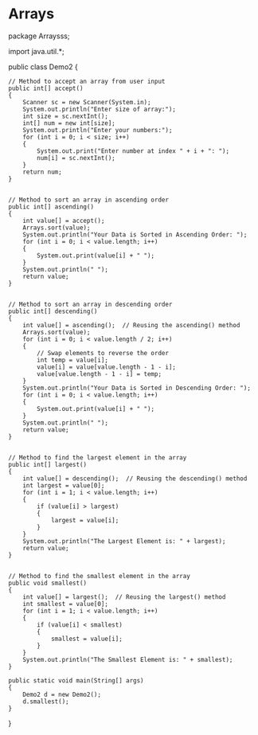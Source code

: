 # Arrays
package Arraysss;

import java.util.*;

public class Demo2 {
	
	// Method to accept an array from user input
	public int[] accept() 
	{
		Scanner sc = new Scanner(System.in);
		System.out.println("Enter size of array:");
		int size = sc.nextInt();
		int[] num = new int[size];
		System.out.println("Enter your numbers:");
		for (int i = 0; i < size; i++)
		{
			System.out.print("Enter number at index " + i + ": ");
			num[i] = sc.nextInt();
		}
		return num;
	}

	
	// Method to sort an array in ascending order
	public int[] ascending()
	{
		int value[] = accept();
		Arrays.sort(value);
		System.out.println("Your Data is Sorted in Ascending Order: ");
		for (int i = 0; i < value.length; i++) 
		{
			System.out.print(value[i] + " ");
		}
		System.out.println(" ");
		return value;
	}

	
	// Method to sort an array in descending order
	public int[] descending()
	{
		int value[] = ascending();  // Reusing the ascending() method
		Arrays.sort(value);
		for (int i = 0; i < value.length / 2; i++)
		{
			// Swap elements to reverse the order
			int temp = value[i];
			value[i] = value[value.length - 1 - i];
			value[value.length - 1 - i] = temp;
		}
		System.out.println("Your Data is Sorted in Descending Order: ");
		for (int i = 0; i < value.length; i++) 
		{
			System.out.print(value[i] + " ");
		}
		System.out.println(" ");
		return value;
	}

	
	// Method to find the largest element in the array
	public int[] largest() 
	{
		int value[] = descending();  // Reusing the descending() method
		int largest = value[0];
		for (int i = 1; i < value.length; i++) 
		{
			if (value[i] > largest) 
			{
				largest = value[i];
			}
		}
		System.out.println("The Largest Element is: " + largest);
		return value;
	}

	
	// Method to find the smallest element in the array
	public void smallest() 
	{
		int value[] = largest();  // Reusing the largest() method
		int smallest = value[0];
		for (int i = 1; i < value.length; i++)
		{
			if (value[i] < smallest)
			{
				smallest = value[i];
			}
		}
		System.out.println("The Smallest Element is: " + smallest);
	}

	public static void main(String[] args)
	{
		Demo2 d = new Demo2();
		d.smallest();
	}
}
